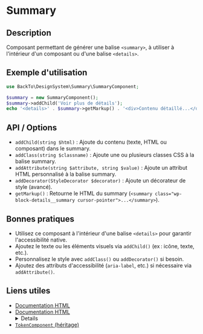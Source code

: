 # Summary

## Description
Composant permettant de générer une balise `<summary>`, à utiliser à l'intérieur d'un composant ou d'une balise `<details>`.

## Exemple d'utilisation
```php
use BackTo\DesignSystem\Summary\SummaryComponent;

$summary = new SummaryComponent();
$summary->addChild('Voir plus de détails');
echo '<details>' . $summary->getMarkup() . '<div>Contenu détaillé...</div></details>';
```

## API / Options
- `addChild(string $html)` : Ajoute du contenu (texte, HTML ou composant) dans le summary.
- `addClass(string $classname)` : Ajoute une ou plusieurs classes CSS à la balise summary.
- `addAttribute(string $attribute, string $value)` : Ajoute un attribut HTML personnalisé à la balise summary.
- `addDecorator(StyleDecorator $decorator)` : Ajoute un décorateur de style (avancé).
- `getMarkup()` : Retourne le HTML du summary (`<summary class="wp-block-details__summary cursor-pointer">...</summary>`).

## Bonnes pratiques
- Utilisez ce composant à l'intérieur d'une balise `<details>` pour garantir l'accessibilité native.
- Ajoutez le texte ou les éléments visuels via `addChild()` (ex : icône, texte, etc.).
- Personnalisez le style avec `addClass()` ou `addDecorator()` si besoin.
- Ajoutez des attributs d'accessibilité (`aria-label`, etc.) si nécessaire via `addAttribute()`.

## Liens utiles
- [Documentation HTML <summary>](https://developer.mozilla.org/fr/docs/Web/HTML/Element/summary)
- [Documentation HTML <details>](https://developer.mozilla.org/fr/docs/Web/HTML/Element/details)
- [`TokenComponent` (héritage)](../TokenComponent.php) 